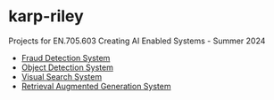# karp-riley

Projects for EN.705.603 Creating AI Enabled Systems - Summer 2024

- [Fraud Detection System](/fraud_detection_system)
- [Object Detection System](/object_detection_system)
- [Visual Search System](/visual_search_system)
- [Retrieval Augmented Generation System](/retrieval_augmented_generation)
